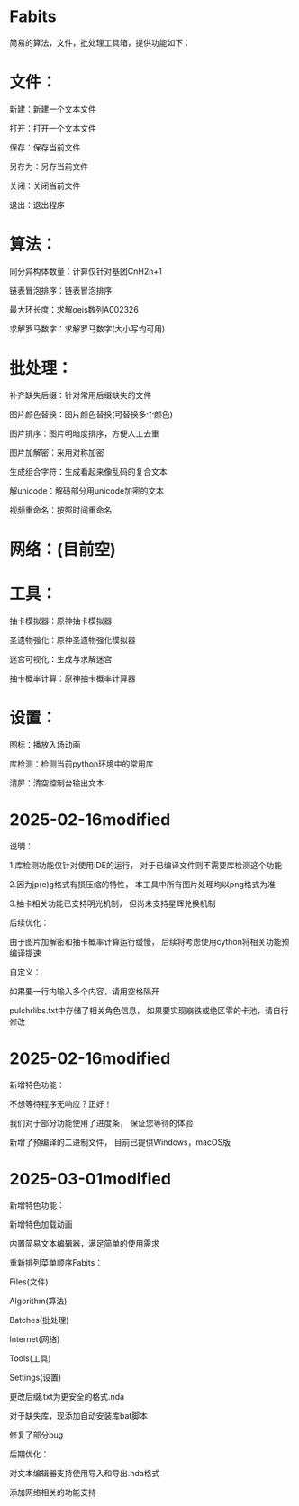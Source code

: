 # Fabits
简易的算法，文件，批处理工具箱，提供功能如下：
# 文件：
新建：新建一个文本文件

打开：打开一个文本文件

保存：保存当前文件

另存为：另存当前文件

关闭：关闭当前文件

退出：退出程序
# 算法：
同分异构体数量：计算仅针对基团CnH2n+1

链表冒泡排序：链表冒泡排序

最大环长度：求解oeis数列A002326

求解罗马数字：求解罗马数字(大小写均可用)
# 批处理：
补齐缺失后缀：针对常用后缀缺失的文件

图片颜色替换：图片颜色替换(可替换多个颜色)

图片排序：图片明暗度排序，方便人工去重

图片加解密：采用对称加密

生成组合字符：生成看起来像乱码的复合文本

解unicode：解码部分用unicode加密的文本

视频重命名：按照时间重命名
# 网络：(目前空)
# 工具：
抽卡模拟器：原神抽卡模拟器

圣遗物强化：原神圣遗物强化模拟器

迷宫可视化：生成与求解迷宫

抽卡概率计算：原神抽卡概率计算器
# 设置：
图标：播放入场动画

库检测：检测当前python环境中的常用库

清屏：清空控制台输出文本
# 2025-02-16modified
说明：

1.库检测功能仅针对使用IDE的运行，
对于已编译文件则不需要库检测这个功能

2.因为jp(e)g格式有损压缩的特性，
本工具中所有图片处理均以png格式为准

3.抽卡相关功能已支持明光机制，
但尚未支持星辉兑换机制

后续优化：

由于图片加解密和抽卡概率计算运行缓慢，
后续将考虑使用cython将相关功能预编译提速

自定义：

如果要一行内输入多个内容，请用空格隔开

pulchrlibs.txt中存储了相关角色信息，
如果要实现崩铁或绝区零的卡池，请自行修改
# 2025-02-16modified
新增特色功能：

不想等待程序无响应？正好！

我们对于部分功能使用了进度条，
保证您等待的体验

新增了预编译的二进制文件，
目前已提供Windows，macOS版
# 2025-03-01modified
新增特色功能：

新增特色加载动画

内置简易文本编辑器，满足简单的使用需求

重新排列菜单顺序Fabits：

Files(文件)

Algorithm(算法)

Batches(批处理)

Internet(网络)

Tools(工具)

Settings(设置)

更改后缀.txt为更安全的格式.nda

对于缺失库，现添加自动安装库bat脚本

修复了部分bug

后期优化：

对文本编辑器支持使用导入和导出.nda格式

添加网络相关的功能支持
